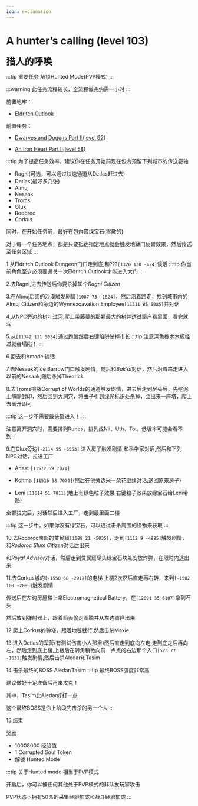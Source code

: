 ```yaml
---
icon: exclamation
---
```


# A hunter’s calling (level 103)
<span style="font-size: 25px;">**猎人的呼唤**</span>

:::tip 重要任务
解锁Hunted Mode(PVP模式)
:::


:::warning
此任务流程较长，全流程做完约需一小时
:::

前置地牢：

+ [Eldritch Outlook](/guide/dungeon.html#eldritch-outlook)

前置任务：
+ [Dwarves and Doguns Part II(level 92)](/quests/lvl91-100/level%2092%20-%20Dwarves%20and%20Doguns%20Part%20II.html)
  
+ [An Iron Heart Part II(level 58)](/quests/lvl51-60/level%2058%20-%20An%20Iron%20Heart%20Part%20II.html)

:::tip
为了提高任务效率，建议你在任务开始前现在包内预留下列城市的传送卷轴
+ Ragni(可选，可以通过快速通道从Detlas赶过去)
+ Detlas(最好多几张)
+ Almuj
+ Nesaak
+ Troms
+ Olux
+ Rodoroc
+ Corkus

同时，在开始任务前，最好在包内带绿宝石(零散的)

对于每一个任务地点，都是只要抵达指定地点就会触发地狱门反胃效果，然后传送至任务区域
:::

1.从Eldritch Outlook Dungeon门口走到底,和???`[1320 130 -424]`谈话
:::tip
你当前角色至少必须要通关一次Eldritch Outlook才能进入大门
:::

2.去Ragni,进去传送后你要杀掉10个*Ragni Citizen*

3.在Almuj后面的沙漠触发剧情`[1087 73 -1824]`，然后沿着路走，找到城市内的Almuj Citizen和旁边的Wynnexcavation Employee`[11311 85 5085]`并对话

4.从NPC旁边的树叶过河,爬上带藤蔓的那颗最大的树并透过窗户看里面，看完就润

5.从`[11342 111 5034]`通过跑酷然后右键陷阱杀掉市长
:::tip
注意深色橡木木板经过就会塌陷！
:::

6.回去和Amadel谈话

7.去Nesaak的Ice Barrow门口触发剧情，随后和*Bak'al*对话，然后沿着路走进入以前的Nesaak,随后杀掉Theorick

8.去Troms挑战Corrupt of Worlds的通道触发剧情，进去后走到尽头后，先挖泥土解除封印，然后回到大洞穴，将虫子引到绿光标识处杀掉，会出来一座塔，爬上去离开即可

:::tip
这一步不需要戴头盔进入！
:::

注意离开洞穴时，需要排列Runes，排列成Nii、Uth、Tol。低版本可能会看不到！

9.在Olux旁边`[-2114 55 -5553]` 进入房子触发剧情,和科学家对话,然后和下列NPC对话，拉进工厂

+ Anast `[11572 59 7071]`
  
+ Kohma `[11516 58 7079]`(然后在他旁边采一朵花继续对话,送回原来房子)
  
+ Leni `[11614 51 7011]`(地上有绿色粒子效果,右键粒子效果放绿宝石给Leni带路)
  
全部拉完后，对话然后进入工厂，走到最里面二楼

:::tip
这一步中，如果你没有绿宝石，可以通过击杀周围的怪物来获取
:::

10.去Rodoroc南部的贫民窟`[1088 21 -5035]`，走到`[1112 9 -4985]`触发剧情，和*Rodoroc Slum Citizen*对话后出来

和*Royal Advisor*对话，然后走到贫民窟尽头绿宝石块处安放炸弹，在限时内逃出来

11.去Corkus城的`[-1550 68 -2919]`的电梯 上楼2次然后直走再右转，来到`[-1502 108 -2885]`触发剧情

传送后在左边房屋楼上拿Electromagnetical Battery，在`[12091 35 6107]`拿到石头

然后放到弹射器上，跟着箭头偷走图腾并从左边窗户出来

12.爬上Corkus的钟塔，跟着地毯就行,然后击杀Maxie

13.进入Detlas的军营(有测试伤害小人那里)然后直走到底向左走,走到底之后再向左，然后走到底上楼,上楼后在转角稍微向前一点点的右边那个入口`[523 77 -1631]`触发剧情,然后击杀Aledar和Tasim

14.击杀最终的BOSS Aledar/Tasim
:::tip
最终BOSS强度非常高

建议做好十足准备后再来攻克！

其中，Tasim比Aledar好打一点

这个最终BOSS是你上阶段先击杀的另一个人
:::


15.结束


奖励
+ 10008000 经验值
+ 1 Corrupted Soul Token
+ 解锁 Hunted Mode

:::tip 关于Hunted mode
相当于PVP模式

开启后，你可以被任何其他处于PVP模式的非队友玩家攻击

PVP状态下拥有50%的采集经验加成和战斗经验加成
:::